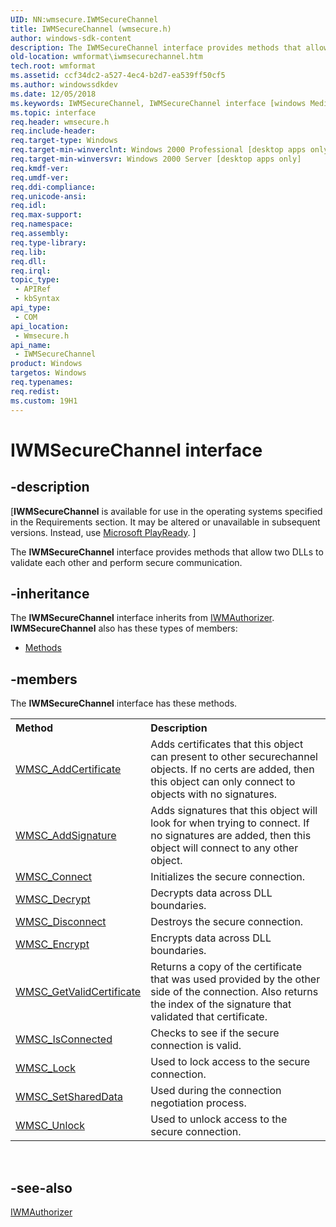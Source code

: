 ```yaml
---
UID: NN:wmsecure.IWMSecureChannel
title: IWMSecureChannel (wmsecure.h)
author: windows-sdk-content
description: The IWMSecureChannel interface provides methods that allow two DLLs to validate each other and perform secure communication.
old-location: wmformat\iwmsecurechannel.htm
tech.root: wmformat
ms.assetid: ccf34dc2-a527-4ec4-b2d7-ea539ff50cf5
ms.author: windowssdkdev
ms.date: 12/05/2018
ms.keywords: IWMSecureChannel, IWMSecureChannel interface [windows Media Format], IWMSecureChannel interface [windows Media Format],described, wmformat.iwmsecurechannel, wmsecure/IWMSecureChannel
ms.topic: interface
req.header: wmsecure.h
req.include-header: 
req.target-type: Windows
req.target-min-winverclnt: Windows 2000 Professional [desktop apps only]
req.target-min-winversvr: Windows 2000 Server [desktop apps only]
req.kmdf-ver: 
req.umdf-ver: 
req.ddi-compliance: 
req.unicode-ansi: 
req.idl: 
req.max-support: 
req.namespace: 
req.assembly: 
req.type-library: 
req.lib: 
req.dll: 
req.irql: 
topic_type:
 - APIRef
 - kbSyntax
api_type:
 - COM
api_location:
 - Wmsecure.h
api_name:
 - IWMSecureChannel
product: Windows
targetos: Windows
req.typenames: 
req.redist: 
ms.custom: 19H1
---
```


# IWMSecureChannel interface


## -description


<p class="CCE_Message">[<b>IWMSecureChannel</b> is available for use in the operating systems specified in the Requirements section. It may be altered or unavailable in subsequent versions. Instead, use <a href="http://go.microsoft.com/fwlink/p/?linkid=325240">Microsoft PlayReady</a>.
]

The <b>IWMSecureChannel</b> interface provides methods that allow two DLLs to validate
 each other and perform secure communication.


## -inheritance

The <b xmlns:loc="http://microsoft.com/wdcml/l10n">IWMSecureChannel</b> interface inherits from <a href="https://docs.microsoft.com/windows/desktop/api/wmsecure/nn-wmsecure-iwmauthorizer">IWMAuthorizer</a>. <b>IWMSecureChannel</b> also has these types of members:
<ul>
<li><a href="https://docs.microsoft.com/">Methods</a></li>
</ul>

## -members

The <b>IWMSecureChannel</b> interface has these methods.
<table class="members" id="memberListMethods">
<tr>
<th align="left" width="37%">Method</th>
<th align="left" width="63%">Description</th>
</tr>
<tr data="declared;">
<td align="left" width="37%">
<a href="https://docs.microsoft.com/windows/desktop/api/wmsecure/nf-wmsecure-iwmsecurechannel-wmsc_addcertificate">WMSC_AddCertificate</a>
</td>
<td align="left" width="63%">
Adds certificates that this object can present to other securechannel objects.
     If no certs are added, then this object can only connect to objects with
     no signatures.

</td>
</tr>
<tr data="declared;">
<td align="left" width="37%">
<a href="https://docs.microsoft.com/windows/desktop/api/wmsecure/nf-wmsecure-iwmsecurechannel-wmsc_addsignature">WMSC_AddSignature</a>
</td>
<td align="left" width="63%">
    Adds signatures that this object will look for when trying to connect. 
     If no signatures are added, then this object will connect to any other object.

</td>
</tr>
<tr data="declared;">
<td align="left" width="37%">
<a href="https://docs.microsoft.com/windows/desktop/api/wmsecure/nf-wmsecure-iwmsecurechannel-wmsc_connect">WMSC_Connect</a>
</td>
<td align="left" width="63%">
Initializes the secure connection.

</td>
</tr>
<tr data="declared;">
<td align="left" width="37%">
<a href="https://docs.microsoft.com/windows/desktop/api/wmsecure/nf-wmsecure-iwmsecurechannel-wmsc_decrypt">WMSC_Decrypt</a>
</td>
<td align="left" width="63%">
Decrypts data across DLL boundaries.

</td>
</tr>
<tr data="declared;">
<td align="left" width="37%">
<a href="https://docs.microsoft.com/windows/desktop/api/wmsecure/nf-wmsecure-iwmsecurechannel-wmsc_disconnect">WMSC_Disconnect</a>
</td>
<td align="left" width="63%">
Destroys the secure connection.

</td>
</tr>
<tr data="declared;">
<td align="left" width="37%">
<a href="https://docs.microsoft.com/windows/desktop/api/wmsecure/nf-wmsecure-iwmsecurechannel-wmsc_encrypt">WMSC_Encrypt</a>
</td>
<td align="left" width="63%">
Encrypts data across DLL boundaries.

</td>
</tr>
<tr data="declared;">
<td align="left" width="37%">
<a href="https://docs.microsoft.com/windows/desktop/api/wmsecure/nf-wmsecure-iwmsecurechannel-wmsc_getvalidcertificate">WMSC_GetValidCertificate</a>
</td>
<td align="left" width="63%">
 Returns a copy of the certificate that was used provided by the other side
     of the connection.  Also returns the index of the signature that validated
     that certificate.  

</td>
</tr>
<tr data="declared;">
<td align="left" width="37%">
<a href="https://docs.microsoft.com/windows/desktop/api/wmsecure/nf-wmsecure-iwmsecurechannel-wmsc_isconnected">WMSC_IsConnected</a>
</td>
<td align="left" width="63%">
Checks to see if the secure connection is valid.

</td>
</tr>
<tr data="declared;">
<td align="left" width="37%">
<a href="https://docs.microsoft.com/windows/desktop/api/wmsecure/nf-wmsecure-iwmsecurechannel-wmsc_lock">WMSC_Lock</a>
</td>
<td align="left" width="63%">
Used to lock access to the secure connection.

</td>
</tr>
<tr data="declared;">
<td align="left" width="37%">
<a href="https://docs.microsoft.com/windows/desktop/api/wmsecure/nf-wmsecure-iwmsecurechannel-wmsc_setshareddata">WMSC_SetSharedData</a>
</td>
<td align="left" width="63%">
Used during the connection negotiation process.

</td>
</tr>
<tr data="declared;">
<td align="left" width="37%">
<a href="https://docs.microsoft.com/windows/desktop/api/wmsecure/nf-wmsecure-iwmsecurechannel-wmsc_unlock">WMSC_Unlock</a>
</td>
<td align="left" width="63%">
Used to unlock access to the secure connection.

</td>
</tr>
</table> 


## -see-also




<a href="https://docs.microsoft.com/windows/desktop/api/wmsecure/nn-wmsecure-iwmauthorizer">IWMAuthorizer</a>
 

 

